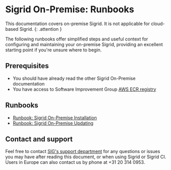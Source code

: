 # Sigrid On-Premise: Runbooks

This documentation covers on-premise Sigrid. It is not applicable for cloud-based Sigrid.
{: .attention }

The following runbooks offer simplified steps and useful context for configuring and maintaining your on-premise Sigrid, providing an excellent starting point if you're unsure where to begin.

## Prerequisites

- You should have already read the other Sigrid On-Premise documentation
- You have access to Software Improvement Group [AWS ECR registry](571600876202.dkr.ecr.eu-central-1.amazonaws.com/)

## Runbooks

- [Runbook: Sigrid On-Premise Installation](runbook-onpremise-installation.md)
- [Runbook: Sigrid On-Premise Updating](runbook-onpremise-updating.md)

## Contact and support

Feel free to contact [SIG's support department](mailto:support@softwareimprovementgroup.com) for any questions or issues you may have after reading this document, or when using Sigrid or Sigrid CI. Users in Europe can also contact us by phone at +31 20 314 0953.
